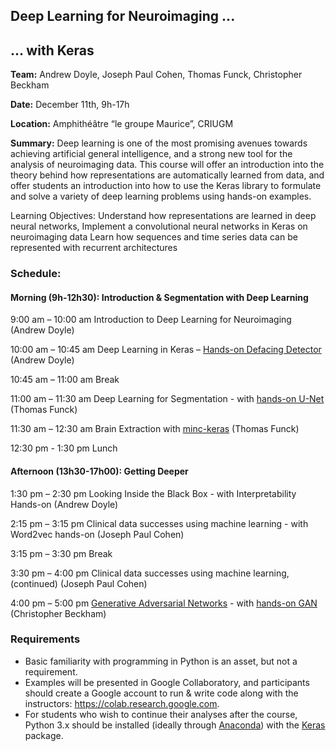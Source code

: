 ## Deep Learning for Neuroimaging ...
##   ... with Keras

**Team:** Andrew Doyle, Joseph Paul Cohen, Thomas Funck, Christopher Beckham

**Date:** December 11th, 9h-17h

**Location:** Amphithéâtre “le groupe Maurice”, CRIUGM

**Summary:** Deep learning is one of the most promising avenues towards achieving artificial general intelligence, and a strong new tool for the analysis of neuroimaging data. This course will offer an introduction into the theory behind how representations are automatically learned from data, and offer students an introduction into how to use the Keras library to formulate and solve a variety of deep learning problems using hands-on examples.

Learning Objectives:
Understand how representations are learned in deep neural networks, 
Implement a convolutional neural networks in Keras on neuroimaging data
Learn how sequences and time series data can be represented with recurrent architectures


### Schedule:

#### Morning (9h-12h30): Introduction & Segmentation with Deep Learning

9:00 am – 10:00 am
Introduction to Deep Learning for Neuroimaging (Andrew Doyle)
 
10:00 am – 10:45 am
Deep Learning in Keras – [Hands-on Defacing Detector](https://colab.research.google.com/drive/1EgdnWZeNqmzqEmnSR9PUnYXlTjeu1wAU) (Andrew Doyle)
 
10:45 am – 11:00 am
Break
 
11:00 am – 11:30 am
Deep Learning for Segmentation - with [hands-on U-Net](https://github.com/tfunck/minc_keras/blob/master/main2019.ipynb?fbclid=IwAR1jZFJgBM8ozCxtuGjSjrmHzsXS5IYr2iORjn7KGuYEEhH8Vqk7ygw2x8I)  (Thomas Funck)
 
11:30 am – 12:30 am
Brain Extraction with [minc-keras](https://github.com/tfunck/minc_keras) (Thomas Funck)
 
12:30 pm  - 1:30 pm
Lunch
 
#### Afternoon (13h30-17h00): Getting Deeper
1:30 pm – 2:30 pm
Looking Inside the Black Box - with Interpretability Hands-on (Andrew Doyle)

2:15 pm – 3:15 pm
Clinical data successes using machine learning - with Word2vec hands-on
(Joseph Paul Cohen)
 
3:15 pm – 3:30 pm
Break
 
3:30 pm – 4:00 pm
Clinical data successes using machine learning, (continued)
(Joseph Paul Cohen)
 
4:00 pm – 5:00 pm
[Generative Adversarial Networks](https://github.com/brainhack101/IntroDL/blob/master/presentations/ChristopherBeckhamGANs.pdf) - with [hands-on GAN](http://nbviewer.jupyter.org/github/brainhack101/IntroDL/blob/master/LSGAN_MLP_in_Keras.ipynb) (Christopher Beckham)


### Requirements
* Basic familiarity with programming in Python is an asset, but not a requirement.
* Examples will be presented in Google Collaboratory, and participants should create a Google account to run & write code along with the instructors: https://colab.research.google.com.
* For students who wish to continue their analyses after the course, Python 3.x should be installed (ideally through [Anaconda](https://www.anaconda.com/)) with the [Keras](https://keras.io/) package.
